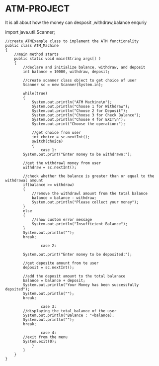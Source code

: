 # ATM-PROJECT
It is all about how the money can desposit ,withdraw,balance enquriy

import java.util.Scanner;  
      
    //create ATMExample class to implement the ATM functionality  
    public class ATM_Machine  
    {  
        //main method starts   
        public static void main(String args[] )  
        {  
            //declare and initialize balance, withdraw, and deposit  
            int balance = 10000, withdraw, deposit;  
              
            //create scanner class object to get choice of user  
            Scanner sc = new Scanner(System.in);  
              
            while(true)  
            {  
                System.out.println("ATM Machine\n");  
                System.out.println("Choose 1 for Withdraw");  
                System.out.println("Choose 2 for Deposit");  
                System.out.println("Choose 3 for Check Balance");  
                System.out.println("Choose 4 for EXIT\n");  
                System.out.print("Choose the operation:");  
                  
                //get choice from user  
                int choice = sc.nextInt();  
                switch(choice)  
                {  
                    case 1:  
            System.out.print("Enter money to be withdrawn:");  
                          
            //get the withdrawl money from user  
            withdraw = sc.nextInt();  
                          
            //check whether the balance is greater than or equal to the withdrawal amount  
            if(balance >= withdraw)  
            {  
                //remove the withdrawl amount from the total balance  
                balance = balance - withdraw;  
                System.out.println("Please collect your money");  
            }  
            else  
            {  
                //show custom error message   
                System.out.println("Insufficient Balance");  
            }  
            System.out.println("");  
            break;  
       
                    case 2:  
                          
            System.out.print("Enter money to be deposited:");  
                          
            //get deposite amount from te user  
            deposit = sc.nextInt();  
                          
            //add the deposit amount to the total balanace  
            balance = balance + deposit;  
            System.out.println("Your Money has been successfully depsited");  
            System.out.println("");  
            break;  
       
                    case 3:  
            //displaying the total balance of the user  
            System.out.println("Balance : "+balance);  
            System.out.println("");  
            break;  
       
                    case 4:  
            //exit from the menu  
            System.exit(0);  
                }  
            }  
        }  
    }  
